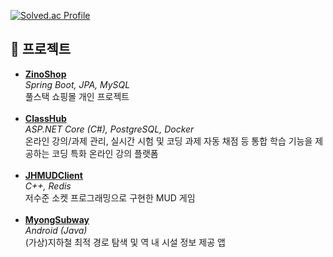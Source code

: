 [![Solved.ac Profile](http://mazassumnida.wtf/api/v2/generate_badge?boj=jh990517)](https://solved.ac/jh990517/)  

<h2>📌 프로젝트</h2>

<ul>
  <li>
    <strong><a href="https://github.com/MadeByZiNo/ZinoShop">ZinoShop</a></strong><br/>
    <em>Spring Boot, JPA, MySQL</em><br/>
    풀스택 쇼핑몰 개인 프로젝트
  </li>
  <br/>
  <li>
    <strong><a href="https://github.com/MadeByZiNo/ClassHub">ClassHub</a></strong><br/>
    <em>ASP.NET Core (C#), PostgreSQL, Docker</em><br/>
    온라인 강의/과제 관리, 실시간 시험 및 코딩 과제 자동 채점 등 통합 학습 기능을 제공하는 코딩 특화 온라인 강의 플랫폼
  </li>
  <br/>
  <li>
    <strong><a href="https://github.com/MadeByZiNo/JHMUDClient">JHMUDClient</a></strong><br/>
    <em>C++, Redis</em><br/>
    저수준 소켓 프로그래밍으로 구현한 MUD 게임
  </li>
  <br/>
  <li>
    <strong><a href="https://github.com/MadeByZiNo/MyongSubway">MyongSubway</a></strong><br/>
    <em>Android (Java)</em><br/>
    (가상)지하철 최적 경로 탐색 및 역 내 시설 정보 제공 앱
  </li>
</ul>
